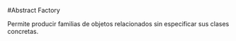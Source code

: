 ﻿#Abstract Factory

Permite producir familias de objetos relacionados sin especificar sus clases concretas.